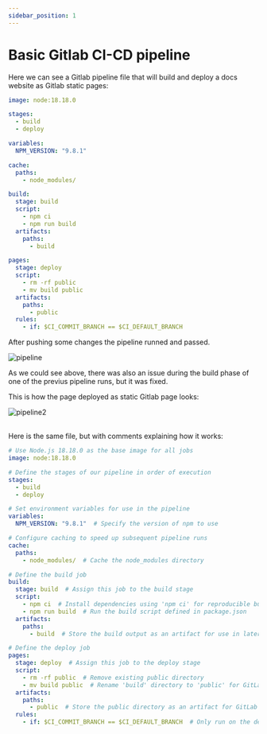 ```yaml
---
sidebar_position: 1
---
```


# Basic Gitlab CI-CD pipeline

Here we can see a Gitlab pipeline file that will build and deploy a docs website as Gitlab static pages:

```yaml title="/project-folder/.gitlab-ci.yml"
image: node:18.18.0

stages:
  - build
  - deploy

variables:
  NPM_VERSION: "9.8.1"

cache:
  paths:
    - node_modules/

build:
  stage: build
  script:
    - npm ci
    - npm run build
  artifacts:
    paths:
      - build

pages:
  stage: deploy
  script:
    - rm -rf public
    - mv build public
  artifacts:
    paths:
      - public
  rules:
    - if: $CI_COMMIT_BRANCH == $CI_DEFAULT_BRANCH
```

After pushing some changes the pipeline runned and passed. <br/>

![pipeline](../../static/img/ci-cd-basic-pipelines.png)

As we could see above, there was also an issue during the build phase of one of the previus pipeline runs, but it was fixed.

This is how the page deployed as static Gitlab page looks:

![pipeline2](../../static/img/ci-cd-basic-pipelines-result.png)


<br/>
Here is the same file, but with comments explaining how it works: <br/>


```yaml title="/project-folder/.gitlab-ci.yml"
# Use Node.js 18.18.0 as the base image for all jobs
image: node:18.18.0

# Define the stages of our pipeline in order of execution
stages:
  - build
  - deploy

# Set environment variables for use in the pipeline
variables:
  NPM_VERSION: "9.8.1"  # Specify the version of npm to use

# Configure caching to speed up subsequent pipeline runs
cache:
  paths:
    - node_modules/  # Cache the node_modules directory

# Define the build job
build:
  stage: build  # Assign this job to the build stage
  script:
    - npm ci  # Install dependencies using 'npm ci' for reproducible builds
    - npm run build  # Run the build script defined in package.json
  artifacts:
    paths:
      - build  # Store the build output as an artifact for use in later stages

# Define the deploy job
pages:
  stage: deploy  # Assign this job to the deploy stage
  script:
    - rm -rf public  # Remove existing public directory
    - mv build public  # Rename 'build' directory to 'public' for GitLab Pages
  artifacts:
    paths:
      - public  # Store the public directory as an artifact for GitLab Pages
  rules:
    - if: $CI_COMMIT_BRANCH == $CI_DEFAULT_BRANCH  # Only run on the default branch (e.g., main or master)
```